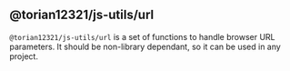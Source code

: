 ## @torian12321/js-utils/url

`@torian12321/js-utils/url` is a set of functions to handle browser URL parameters.
It should be non-library dependant, so it can be used in any project.
